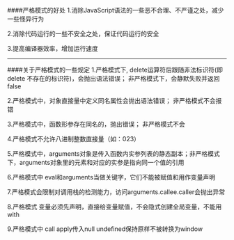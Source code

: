 ####严格模式的好处
1.消除JavaScript语法的一些恶不合理、不严谨之处，减少一些怪异行为

2.消除代码运行的一些不安全之处，保证代码运行的安全

3.提高编译器效率，增加运行速度

*****

####关于严格模式的一些规定
1.严格模式下, delete运算符后跟随非法标识符(即delete 不存在的标识符)，会抛出语法错误； 非严格模式下，会静默失败并返回false

2.严格模式中，对象直接量中定义同名属性会抛出语法错误； 非严格模式不会报错

3.严格模式中，函数形参存在同名的，抛出错误； 非严格模式不会

4.严格模式不允许八进制整数直接量（如：023）

5.严格模式中，arguments对象是传入函数内实参列表的静态副本；非严格模式下，arguments对象里的元素和对应的实参是指向同一个值的引用

6.严格模式中 eval和arguments当做关键字，它们不能被赋值和用作变量声明

7.严格模式会限制对调用栈的检测能力，访问arguments.callee.caller会抛出异常

8.严格模式 变量必须先声明，直接给变量赋值，不会隐式创建全局变量，不能用with

9.严格模式中 call apply传入null undefined保持原样不被转换为window
